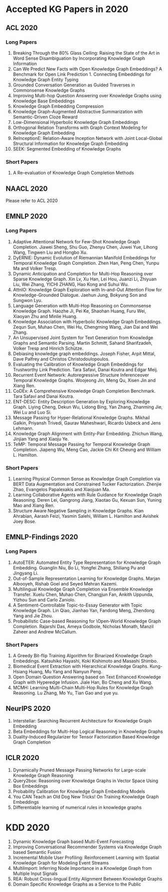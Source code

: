 # Accepted KG Papers in 2020

## ACL 2020
### Long Papers
1. Breaking Through the 80% Glass Ceiling: Raising the State of the Art in Word Sense Disambiguation by Incorporating Knowledge Graph Information
1. Can We Predict New Facts with Open Knowledge Graph Embeddings? A Benchmark for Open Link Prediction 1. Connecting Embeddings for Knowledge Graph Entity Typing
1. Grounded Conversation Generation as Guided Traverses in Commonsense Knowledge Graphs
1. Improving Multi-hop Question Answering over Knowledge Graphs using Knowledge Base Embeddings
1. Knowledge Graph Embedding Compression
1. Knowledge Graph-Augmented Abstractive Summarization with Semantic-Driven Cloze Reward
1. Low-Dimensional Hyperbolic Knowledge Graph Embeddings
1. Orthogonal Relation Transforms with Graph Context Modeling for Knowledge Graph Embedding
1. ReInceptionE: Relation-Aware Inception Network with Joint Local-Global Structural Information for Knowledge Graph Embedding
1. SEEK: Segmented Embedding of Knowledge Graphs
### Short Papers
1. A Re-evaluation of Knowledge Graph Completion Methods

## NAACL 2020
Please refer to ACL 2020

## EMNLP 2020
### Long Papers
1. Adaptive Attentional Network for Few-Shot Knowledge Graph Completion. Jiawei Sheng, Shu Guo, Zhenyu Chen, Juwei Yue, Lihong Wang, Tingwen Liu and Hongbo Xu.
1. DyERNIE: Dynamic Evolution of Riemannian Manifold Embeddings for Temporal Knowledge Graph Completion. Zhen Han, Peng Chen, Yunpu Ma and Volker Tresp.
1. Dynamic Anticipation and Completion for Multi-Hop Reasoning over Sparse Knowledge Graph. Xin Lv, Xu Han, Lei Hou, Juanzi Li, Zhiyuan Liu, Wei Zhang, YICHI ZHANG, Hao Kong and Suhui Wu.
1. AttnIO: Knowledge Graph Exploration with In-and-Out Attention Flow for Knowledge-Grounded Dialogue. Jaehun Jung, Bokyung Son and Sungwon Lyu.
1. Language Generation with Multi-Hop Reasoning on Commonsense Knowledge Graph. Haozhe Ji, Pei Ke, Shaohan Huang, Furu Wei, Xiaoyan Zhu and Minlie Huang.
1. Knowledge Association with Hyperbolic Knowledge Graph Embeddings. Zequn Sun, Muhao Chen, Wei Hu, Chengming Wang, Jian Dai and Wei Zhang.
1. An Unsupervised Joint System for Text Generation from Knowledge Graphs and Semantic Parsing. Martin Schmitt, Sahand Sharifzadeh, Volker Tresp and Hinrich Schütze.
1. Debiasing knowledge graph embeddings. Joseph Fisher, Arpit Mittal, Dave Palfrey and Christos Christodoulopoulos.
1. Evaluating the Calibration of Knowledge Graph Embeddings for Trustworthy Link Prediction. Tara Safavi, Danai Koutra and Edgar Meij.
1. Recurrent Event Network: Autoregressive Structure Inferenceover Temporal Knowledge Graphs. Woojeong Jin, Meng Qu, Xisen Jin and Xiang Ren.
1. CoDEx: A Comprehensive Knowledge Graph Completion Benchmark. Tara Safavi and Danai Koutra.
1. ENT-DESC: Entity Description Generation by Exploring Knowledge Graph. Liying Cheng, Dekun Wu, Lidong Bing, Yan Zhang, Zhanming Jie, Wei Lu and Luo Si.
1. Message Passing for Hyper-Relational Knowledge Graphs. Mikhail Galkin, Priyansh Trivedi, Gaurav Maheshwari, Ricardo Usbeck and Jens Lehmann.
1. Knowledge Graph Alignment with Entity-Pair Embedding. Zhichun Wang, Jinjian Yang and Xiaoju Ye.
1. TeMP: Temporal Message Passing for Temporal Knowledge Graph Completion. Jiapeng Wu, Meng Cao, Jackie Chi Kit Cheung and William L. Hamilton.

### Short Papers
1. Learning Physical Common Sense as Knowledge Graph Completion via BERT Data Augmentation and Constrained Tucker Factorization. Zhenjie Zhao, Evangelos Papalexakis and Xiaojuan Ma.
1. Learning Collaborative Agents with Rule Guidance for Knowledge Graph Reasoning. Deren Lei, Gangrong Jiang, Xiaotao Gu, Kexuan Sun, Yuning Mao and Xiang Ren.
1. Structure Aware Negative Sampling in Knowledge Graphs. Kian Ahrabian, Aarash Feizi, Yasmin Salehi, William L. Hamilton and Avishek Joey Bose.


## EMNLP-Findings 2020 
### Long Papers
1. AutoETER: Automated Entity Type Representation for Knowledge Graph Embedding. Guanglin Niu, Bo Li, Yongfei Zhang, Shiliang Pu and Jingyang Li.
1. Out-of-Sample Representation Learning for Knowledge Graphs. Marjan Albooyeh, Rishab Goel and Seyed Mehran Kazemi.
1. Multilingual Knowledge Graph Completion via Ensemble Knowledge Transfer. Xuelu Chen, Muhao Chen, Changjun Fan, Ankith Uppunda, Yizhou Sun and Carlo Zaniolo.
1. A Sentiment-Controllable Topic-to-Essay Generator with Topic Knowledge Graph. Lin Qiao, Jianhao Yan, Fandong Meng, Zhendong Yang and Jie Zhou.
1. Probabilistic Case-based Reasoning for \\Open-World Knowledge Graph Completion. Rajarshi Das, Ameya Godbole, Nicholas Monath, Manzil Zaheer and Andrew McCallum.

### Short Papers
1. A Greedy Bit-flip Training Algorithm for Binarized Knowledge Graph Embeddings. Katsuhiko Hayashi, Koki Kishimoto and Masashi Shimbo.
1. Biomedical Event Extraction with Hierarchical Knowledge Graphs. Kung-Hsiang Huang, Mu Yang and Nanyun Peng.
1. Open Domain Question Answering based on Text Enhanced Knowledge Graph with Hyperedge Infusion. Jiale Han, Bo Cheng and Xu Wang.
1. MCMH: Learning Multi-Chain Multi-Hop Rules for Knowledge Graph Reasoning. Lu Zhang, Mo Yu, Tian Gao and yue yu.

## NeurIPS 2020
1. Interstellar: Searching Recurrent Architecture for Knowledge Graph Embedding 
1. Beta Embeddings for Multi-Hop Logical Reasoning in Knowledge Graphs
1. Duality-Induced Regularizer for Tensor Factorization Based Knowledge Graph Completion

## ICLR 2020
1. Dynamically Pruned Message Passing Networks for Large-scale Knowledge Graph Reasoning
1. Query2box: Reasoning over Knowledge Graphs in Vector Space Using Box Embeddings
1. Probability Calibration for Knowledge Graph Embedding Models
1. You CAN Teach an Old Dog New Tricks! On Training Knowledge Graph Embeddings 
1. Differentiable learning of numerical rules in knowledge graphs 

# KDD 2020
1. Dynamic Knowledge Graph based Multi-Event Forecasting
1. Improving Conversational Recommender Systems via Knowledge Graph based Semantic Fusion
1. Incremental Mobile User Profiling: Reinforcement Learning with Spatial Knowledge Graph for Modeling Event Streams
1. MultiImport: Inferring Node Importance in a Knowledge Graph from Multiple Input Signals
1. REA: Robust Cross-lingual Entity Alignment Between Knowledge Graphs
1. Domain Specific Knowledge Graphs as a Service to the Public



